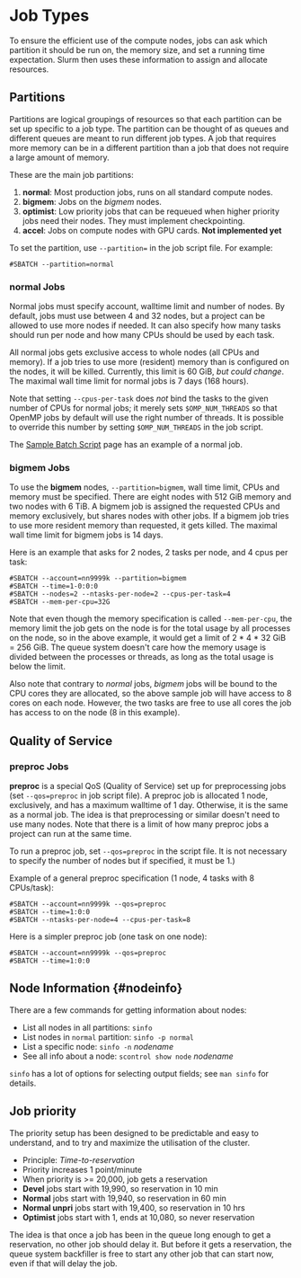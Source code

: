 # Job Types

To ensure the efficient use of the compute nodes, jobs can ask which partition it should be run on, the memory size, and set a running time expectation.
Slurm then uses these information to assign and allocate resources.

## Partitions

Partitions are logical groupings of resources so that each partition can be set up specific to a job type. The partition can be thought of
as queues and different queues are meant to run different job types. A job that requires more memory can be in a different partition than a job that does not require a large amount of memory.

These are the main job partitions:

1. **normal**: Most production jobs, runs on all standard compute nodes.
2. **bigmem**: Jobs on the _bigmem_ nodes.
3. **optimist**: Low priority jobs that can be requeued when higher priority jobs need their nodes. They must implement checkpointing.
4. **accel**: Jobs on compute nodes with GPU cards. **Not implemented yet**

To set the partition, use `--partition=` in the job script file. For example:

    #SBATCH --partition=normal

### **normal** Jobs

Normal jobs must specify account, walltime limit and number of nodes. By
default, jobs must use between 4 and 32 nodes, but a project can be allowed to
use more nodes if needed. It can also specify how many tasks should run per
node and how many CPUs should be used by each task.

All normal jobs gets exclusive access to whole nodes (all CPUs and memory).
If a job tries to use more (resident) memory than is configured on the nodes,
it will be killed. Currently, this limit is 60 GiB, *but could change*. The
maximal wall time limit for normal jobs is 7 days (168 hours).

Note that setting `--cpus-per-task` does *not* bind the tasks to the given number of
CPUs for normal jobs; it merely sets `$OMP_NUM_THREADS` so that OpenMP jobs by
default will use the right number of threads. It is possible to override this
number by setting `$OMP_NUM_THREADS` in the job script.

The [Sample Batch Script](samplescript.md) page has an example of a normal job.

### **bigmem** Jobs

To use the **bigmem** nodes, `--partition=bigmem`, wall time limit, CPUs and
memory must be specified. There are eight nodes with 512 GiB memory and two nodes
with 6 TiB. A bigmem job is assigned the requested CPUs and
memory exclusively, but shares nodes with other jobs. If a bigmem job tries
to use more resident memory than requested, it gets killed. The maximal wall
time limit for bigmem jobs is 14 days.

Here is an example that asks for 2 nodes, 2 tasks per node, and 4 cpus per
task:

    #SBATCH --account=nn9999k --partition=bigmem
    #SBATCH --time=1-0:0:0
    #SBATCH --nodes=2 --ntasks-per-node=2 --cpus-per-task=4
    #SBATCH --mem-per-cpu=32G

Note that even though the memory specification is called `--mem-per-cpu`, the
memory limit the job gets on the node is for the total usage by all processes
on the node, so in the above example, it would get a limit of 2 * 4 * 32 GiB =
256 GiB. The queue system doesn't care how the memory usage is divided
between the processes or threads, as long as the total usage is below the
limit.

Also note that contrary to *normal* jobs, *bigmem* jobs will be bound to the
CPU cores they are allocated, so the above sample job will have access to 8 cores on
each node. However, the two tasks are free to use all cores the job has
access to on the node (8 in this example).

## Quality of Service

### **preproc** Jobs

**preproc** is a special QoS (Quality of Service) set up for preprocessing jobs (set `--qos=preproc` in job script file). A
preproc job is allocated 1 node, exclusively, and has a maximum walltime of 1 day. Otherwise, it is the same as a normal
job. The idea is that preprocessing or similar doesn't need to use many
nodes. Note that there is a limit of how many preproc jobs a project can
run at the same time.

To run a preproc job, set `--qos=preproc` in the script file. It is not necessary
to specify the number of nodes but if specified, it must be 1.)

Example of a general preproc specification (1 node, 4 tasks with 8 CPUs/task):

    #SBATCH --account=nn9999k --qos=preproc
    #SBATCH --time=1:0:0
    #SBATCH --ntasks-per-node=4 --cpus-per-task=8

Here is a simpler preproc job (one task on one node):

    #SBATCH --account=nn9999k --qos=preproc
    #SBATCH --time=1:0:0

## Node Information  {#nodeinfo}

There are a few commands for getting information about nodes:

- List all nodes in all partitions: `sinfo`
- List nodes in `normal` partition: `sinfo -p normal`
- List a specific node: `sinfo -n` *nodename*
- See all info about a node: `scontrol show node` *nodename*

`sinfo` has a lot of options for selecting output fields; see `man sinfo` for
details.

## Job priority

The priority setup has been designed to be predictable and easy to
understand, and to try and maximize the utilisation of the cluster.

-   Principle: *Time-to-reservation*
-   Priority increases 1 point/minute
-   When priority is >= 20,000, job gets a reservation
-   **Devel** jobs start with 19,990, so reservation in 10 min
-   **Normal** jobs start with 19,940, so reservation in 60 min
-   **Normal unpri** jobs start with 19,400, so reservation in 10 hrs
-   **Optimist** jobs start with 1, ends at 10,080, so never reservation

The idea is that once a job has been in the queue long enough to get a
reservation, no other job should delay it. But before it gets a reservation,
the queue system backfiller is free to start any other job that can start now,
even if that will delay the job.
